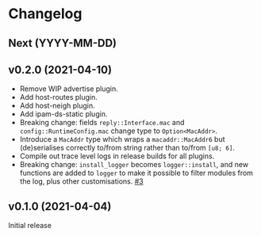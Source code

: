 # Changelog

## Next (YYYY-MM-DD)

## v0.2.0 (2021-04-10)

- Remove WIP advertise plugin.
- Add host-routes plugin.
- Add host-neigh plugin.
- Add ipam-ds-static plugin.
- Breaking change: fields `reply::Interface.mac` and `config::RuntimeConfig.mac`
  change type to `Option<MacAddr>`.
- Introduce a `MacAddr` type which wraps a `macaddr::MacAddr6` but
  (de)serialises correctly to/from string rather than to/from `[u8; 6]`.
- Compile out trace level logs in release builds for all plugins.
- Breaking change: `install_logger` becomes `logger::install`, and new functions
  are added to `logger` to make it possible to filter modules from the log, plus
  other customisations. [#3](https://github.com/passcod/cni-plugins/issues/3)

## v0.1.0 (2021-04-04)

Initial release
